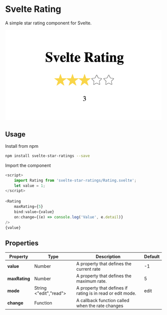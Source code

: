 # Svelte Rating

A simple star rating component for Svelte.

![Svelte Rating](https://github.com/impauloalves/svelte-rating/blob/master/static/rating.png "Svelte Rating")

## Usage

Install from npm

```bash
npm install svelte-star-ratings --save
```

Import the component

```javascript
<script>
	import Rating from 'svelte-star-ratings/Rating.svelte';
	let value = 1;
</script>

<Rating
	maxRating={5}
	bind:value={value}
	on:change={(e) => console.log('Value', e.detail)}
/>
{value}
```

## Properties

| Property | Type  | Description | Default
| --- | ---  | --- | --- |
| **value** | Number | A property that defines the current rate | -1 |
| **maxRating** | Number  | A property that defines the maximum rate. | 5 |
| **mode** | String <"edit","read"> | A property that defines if rating is in read or edit mode. | edit |
| **change** | Function  | A callback function called when the rate changes |  |
